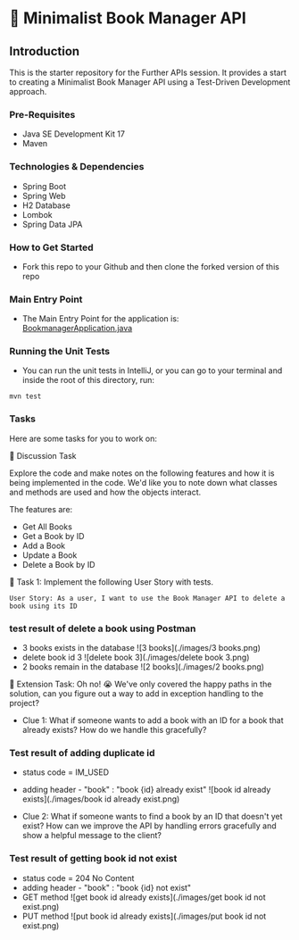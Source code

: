 # 📖 Minimalist Book Manager API

## Introduction
This is the starter repository for the Further APIs session. It provides a start to creating a Minimalist Book Manager API
using a Test-Driven Development approach.

### Pre-Requisites
- Java SE Development Kit 17
- Maven

### Technologies & Dependencies
- Spring Boot
- Spring Web
- H2 Database
- Lombok
- Spring Data JPA

### How to Get Started
- Fork this repo to your Github and then clone the forked version of this repo

### Main Entry Point
- The Main Entry Point for the application is: [BookmanagerApplication.java](src/main/java/com/techreturners/bookmanager/BookmanagerApplication.java)

### Running the Unit Tests
- You can run the unit tests in IntelliJ, or you can go to your terminal and inside the root of this directory, run:

`mvn test`

### Tasks

Here are some tasks for you to work on:

📘 Discussion Task

Explore the code and make notes on the following features and how it is being implemented in the code. We'd like you to note down what classes and methods are used and how the objects interact.

The features are:
- Get All Books
- Get a Book by ID
- Add a Book
- Update a Book
- Delete a Book by ID

📘 Task 1: Implement the following User Story with tests.

`User Story: As a user, I want to use the Book Manager API to delete a book using its ID`

### test result of delete a book using Postman
- 3 books exists in the database
![3 books](./images/3 books.png)
- delete book id 3
![delete book 3](./images/delete book 3.png)
- 2 books remain in the database
  ![2 books](./images/2 books.png)

📘 Extension Task: Oh no! 😭 We've only covered the happy paths in the solution, can you figure out a way
to add in exception handling to the project? 

- Clue 1: What if someone wants to add a book with an ID for a book that already exists? How do we handle this gracefully?

### Test result of adding duplicate id
- status code = IM_USED
- adding header - "book" : "book {id} already exist"
  ![book id already exists](./images/book id already exist.png)

- Clue 2: What if someone wants to find a book by an ID that doesn't yet exist? 
  How can we improve the API by handling errors gracefully and show a helpful message to the client?
  
### Test result of getting book id not exist
- status code = 204 No Content
- adding header - "book" : "book {id} not exist"
- GET method
![get book id already exists](./images/get book id not exist.png)
- PUT method
![put book id already exists](./images/put book id not exist.png)
